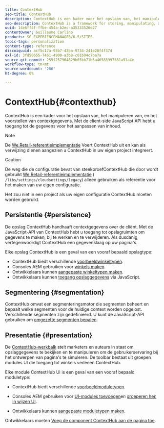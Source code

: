```yaml
---
title: ContextHub
seo-title: ContextHub
description: ContextHub is een kader voor het opslaan van, het manipuleren van, en het voorstellen van contextgegevens
seo-description: ContextHub is a framework for storing, manipulating, and presenting context data
uuid: 14e6ff4f-ffbe-454a-b2ec-a35333526e27
contentOwner: Guillaume Carlino
products: SG_EXPERIENCEMANAGER/6.5/SITES
topic-tags: personalization
content-type: reference
discoiquuid: acf5c17a-95b7-43ba-9734-241e20f4f374
exl-id: 3fd50655-7461-4900-a3b8-c01b04c7ba7a
source-git-commit: 259f257964829b65bb71b5a46583997581a91a4e
workflow-type: tm+mt
source-wordcount: '286'
ht-degree: 0%

---
```


# ContextHub{#contexthub}

ContextHub is een kader voor het opslaan van, het manipuleren van, en het voorstellen van contextgegevens. Met de client-side JavaScript API hebt u toegang tot de gegevens voor het aanpassen van inhoud.

>[!NOTE]
>
>De [We.Retail-referentieimplementatie](/help/sites-developing/we-retail.md) Voert ContextHub uit en kan als verwijzing dienen aangezien u ContextHub in uw eigen project integreert.

>[!CAUTION]
>
>De weg die de configuratie bevat van steekproefContextHub die door wordt gebruikt [We.Retail-referentieimplementatie](/help/sites-developing/we-retail.md) ( `/libs/settings/cloudsettings/legacy`) alleen gebruiken als referentie voor het maken van uw eigen configuratie.
>
>Het zou niet in een project als uw eigen configuratie ContextHub moeten worden gebruikt.

## Persistentie {#persistence}

De opslag ContextHub handhaaft contextgegevens over de cliënt. Met de JavaScript-API van ContextHub hebt u toegang tot opslagruimten om gegevens te maken, bij te werken en te verwijderen. Als dusdanig, vertegenwoordigt ContextHub een gegevenslaag op uw pagina&#39;s.

Elke opslag ContextHub is een geval van een vooraf bepaald opslagtype:

* ContextHub biedt verschillende [voorbeeldwinkeltypen](/help/sites-developing/ch-samplestores.md).
* Consoles AEM gebruiken voor [winkels maken](ch-configuring.md#creating-a-contexthub-store).
* Ontwikkelaars kunnen [aangepaste winkeltypen maken](/help/sites-developing/ch-extend.md#creating-custom-store-candidates).
* Ontwikkelaars kunnen [toegang opslaggegevens](/help/sites-developing/ch-adding.md#interacting-with-contexthub-stores) via JavaScript.

## Segmentering {#segmentation}

ContextHub omvat een segmenteringsmotor die segmenten beheert en bepaalt welke segmenten voor de huidige context worden opgelost. Verschillende segmenten zijn gedefinieerd. U kunt de JavaScript-API gebruiken om [omgezette segmenten bepalen](/help/sites-developing/ch-adding.md#determining-resolved-contexthub-segments).

## Presentatie {#presentation}

De [ContextHub-werkbalk](/help/sites-authoring/ch-previewing.md) stelt marketers en auteurs in staat om opslaggegevens te bekijken en te manipuleren om de gebruikerservaring bij het ontwerpen van pagina&#39;s te simuleren. De toolbar bestaat uit groepen modules UI die toegang tot winkels verlenen ContextHub.

Elke module ContextHub UI is een geval van een vooraf bepaald moduletype:

* ContextHub biedt verschillende [voorbeeldmoduletypen](/help/sites-developing/ch-samplemodules.md).
* Consoles AEM gebruiken voor [UI-modules toevoegen](ch-configuring.md#adding-a-ui-module)en [groeperen hen in wijzen UI](ch-configuring.md#adding-a-ui-mode).

* Ontwikkelaars kunnen [aangepaste moduletypen maken](/help/sites-developing/ch-extend.md#creating-contexthub-ui-module-types).

Ontwikkelaars moeten [Voeg de component ContextHub aan de pagina toe](/help/sites-developing/ch-adding.md).
